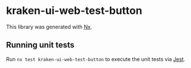 # kraken-ui-web-test-button

This library was generated with [Nx](https://nx.dev).

## Running unit tests

Run `nx test kraken-ui-web-test-button` to execute the unit tests via [Jest](https://jestjs.io).
